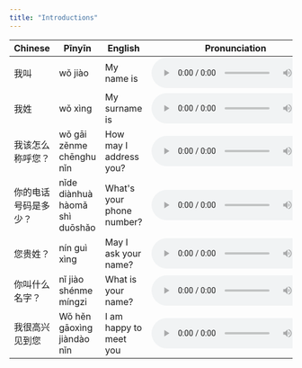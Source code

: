 ```yaml
---
title: "Introductions"
---
```


 Chinese | Pīnyīn | English | Pronunciation
------------- | ------------- | ------------- | -------------
我叫|wǒ jiào|My name is|<audio controls src="/assets/audio/introduction/introduction-01.wav" class="audio-control" />
我姓|wǒ xìng|My surname is|<audio controls src="/assets/audio/introduction/introduction-02.wav" class="audio-control" />
我该怎么称呼您？|wǒ gāi zěnme chēnghu nǐn|How may I address you?|<audio controls src="/assets/audio/introduction/introduction-03.wav" class="audio-control" />
你的电话号码是多少？|nǐde diànhuà hàomǎ shì duōshǎo|What's your phone number?|<audio controls src="/assets/audio/introduction/introduction-04.wav" class="audio-control" />
您贵姓？|nín guì xìng|May I ask your name?|<audio controls src="/assets/audio/introduction/introduction-05.wav" class="audio-control" />
你叫什么名字？|nǐ jiào shénme míngzi|What is your name?|<audio controls src="/assets/audio/introduction/introduction-06.wav" class="audio-control" />
我很高兴见到您|Wǒ hěn gāoxìng jiàndào nǐn|I am happy to meet you|<audio controls src="/assets/audio/introduction/introduction-07.wav" class="audio-control" />